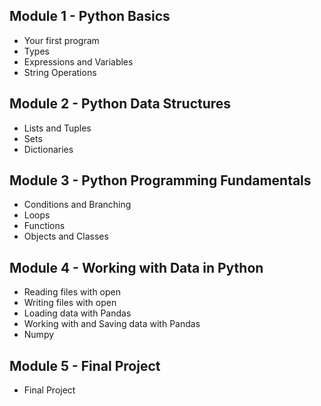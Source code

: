 ## **Module 1 - Python Basics**
- Your first program
- Types
- Expressions and Variables
- String Operations

## **Module 2 - Python Data Structures**
- Lists and Tuples
- Sets
- Dictionaries

## **Module 3 - Python Programming Fundamentals**
- Conditions and Branching
- Loops
- Functions
- Objects and Classes

## **Module 4 - Working with Data in Python**
- Reading files with open
- Writing files with open
- Loading data with Pandas
- Working with and Saving data with Pandas
- Numpy

## **Module 5 - Final Project**
- Final Project
